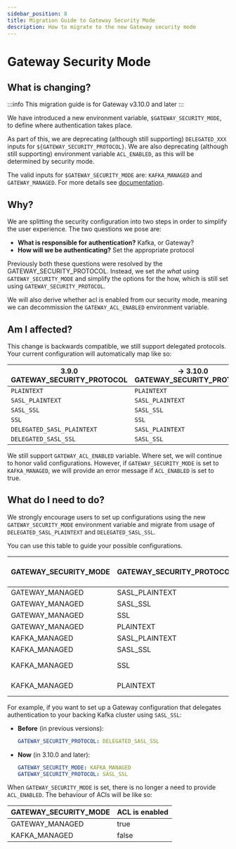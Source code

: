 ```yaml
---
sidebar_position: 8
title: Migration Guide to Gateway Security Mode
description: How to migrate to the new Gateway security mode
---
```


# Gateway Security Mode

## What is changing?

:::info
This migration guide is for Gateway v3.10.0 and later
:::

We have introduced a new environment variable, `$GATEWAY_SECURITY_MODE`, to define where authentication takes place.

As part of this, we are deprecating (although still supporting) `DELEGATED_XXX` inputs for `${GATEWAY_SECURITY_PROTOCOL}`.
We are also deprecating (although still supporting) environment variable `ACL_ENABLED`, as this will be determined by security mode.

The valid inputs for `$GATEWAY_SECURITY_MODE` are: `KAFKA_MANAGED` and `GATEWAY_MANAGED`. For more details see [documentation](../configuration/env-variables.md#connect-from-clients-to-gateway).

## Why?

We are splitting the security configuration into two steps in order to simplify the user experience. The two questions we pose are:

- **What is responsible for authentication?** Kafka, or Gateway?
- **How will we be authenticating?** Set the appropriate protocol

Previously both these questions were resolved by the GATEWAY_SECURITY_PROTOCOL. Instead, we set _the what_ using `GATEWAY_SECURITY_MODE` and simplify the options for the how, which is still set using `GATEWAY_SECURITY_PROTOCOL`.

We will also derive whether acl is enabled from our security mode, meaning we can decommission the `GATEWAY_ACL_ENABLED` environment variable.

## Am I affected?

This change is backwards compatible, we still support delegated protocols. Your current configuration will automatically map like so:

| **3.9.0 GATEWAY_SECURITY_PROTOCOL** | → **3.10.0** GATEWAY_SECURITY_PROTOCOL | → **3.10.0**  GATEWAY_SECURITY_MODE |
|--------------------------------------|-----------------------------------------|--------------------------------------|
| `PLAINTEXT`                          | `PLAINTEXT`                             | `GATEWAY_MANAGED`                    |
| `SASL_PLAINTEXT`                     | `SASL_PLAINTEXT`                        | `GATEWAY_MANAGED`                    |
| `SASL_SSL`                           | `SASL_SSL`                              | `GATEWAY_MANAGED`                    |
| `SSL`                                | `SSL`                                   | `GATEWAY_MANAGED`                    |
| `DELEGATED_SASL_PLAINTEXT`           | `SASL_PLAINTEXT`                        | `KAFKA_MANAGED`                      |
| `DELEGATED_SASL_SSL`                 | `SASL_SSL`                              | `KAFKA_MANAGED`                      |

We still support `GATEWAY_ACL_ENABLED` variable. Where set, we will continue to honor valid configurations. However, if `GATEWAY_SECURITY_MODE` is set to `KAFKA_MANAGED`, we will provide an error message if `ACL_ENABLED` is set to true.

## What do I need to do?

We strongly encourage users to set up configurations using the new `GATEWAY_SECURITY_MODE` environment variable and migrate from usage of `DELEGATED_SASL_PLAINTEXT` and `DELEGATED_SASL_SSL`.

You can use this table to guide your possible configurations.

| GATEWAY_SECURITY_MODE | GATEWAY_SECURITY_PROTOCOL | Previous version GATEWAY_SECURITY_PROTOCOL equivalent |
|-----------------------|---------------------------|-------------------------------------------------------|
| GATEWAY_MANAGED       | SASL_PLAINTEXT            | SASL_PLAINTEXT                                        |
| GATEWAY_MANAGED       | SASL_SSL                  | SASL_SSL                                              |
| GATEWAY_MANAGED       | SSL                       | SSL                                                   |
| GATEWAY_MANAGED       | PLAINTEXT                 | PLAINTEXT                                             |
| KAFKA_MANAGED         | SASL_PLAINTEXT            | DELEGATED_SASL_PLAINTEXT                              |
| KAFKA_MANAGED         | SASL_SSL                  | DELEGATED_SASL_SSL                                    |
| KAFKA_MANAGED         | SSL                       | Invalid auth mode with Kafka. Will be rejected.       |
| KAFKA_MANAGED         | PLAINTEXT                 | Invalid auth mode with Kafka. Will be rejected.       |

For example, if you want to set up a Gateway configuration that delegates authentication to your backing Kafka cluster using `SASL_SSL`:

- **Before** (in previous versions):

  ```yaml
  GATEWAY_SECURITY_PROTOCOL: DELEGATED_SASL_SSL
  ```

- **Now** (in 3.10.0 and later):
  
  ```yaml
  GATEWAY_SECURITY_MODE: KAFKA_MANAGED
  GATEWAY_SECURITY_PROTOCOL: SASL_SSL
  ```
  
When `GATEWAY_SECURITY_MODE` is set, there is no longer a need to provide `ACL_ENABLED`. The behaviour of ACls will be like so: 

| GATEWAY_SECURITY_MODE | ACL is enabled |
|-----------------------|----------------|
| GATEWAY_MANAGED       | true           |
| KAFKA_MANAGED         | false          |
